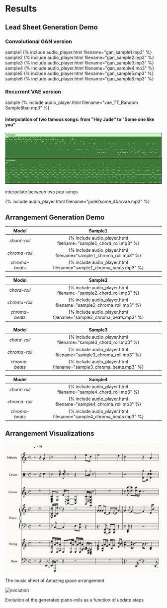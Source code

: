 # Results
## Lead Sheet Generation Demo
### Convolutional GAN version
sample1 {% include audio_player.html filename="gan_sample1.mp3" %}
sample2 {% include audio_player.html filename="gan_sample2.mp3" %}
sample3 {% include audio_player.html filename="gan_sample3.mp3" %}
sample4 {% include audio_player.html filename="gan_sample4.mp3" %}
sample5 {% include audio_player.html filename="gan_sample5.mp3" %}
sample6 {% include audio_player.html filename="gan_sample6.mp3" %}

### Recurrent VAE version
sample {% include audio_player.html filename="vae_TT_Random Sample8bar.mp3" %}

#### interpolation of two famous songs: from "Hey Jude" to "Some one like you"

![interp](figs/interpolation.png)
<p class="caption">interpolate between two pop songs</p>

{% include audio_player.html filename="jude2some_4barvae.mp3" %}


## Arrangement Generation Demo

| Model          | Sample1 |
|:--------------:|:-------:|
| *chord-roll*   | {% include audio_player.html filename="sample1_chord_roll.mp3" %} |
| *chroma-roll*  | {% include audio_player.html filename="sample1_chroma_roll.mp3" %} |
| *chroma-beats* | {% include audio_player.html filename="sample1_chroma_beats.mp3" %} |


| Model          | Sample2 |
|:--------------:|:-------:|
| *chord-roll*   | {% include audio_player.html filename="sample2_chord_roll.mp3" %} |
| *chroma-roll*  | {% include audio_player.html filename="sample2_chroma_roll.mp3" %} |
| *chroma-beats* | {% include audio_player.html filename="sample2_chroma_beats.mp3" %} |


| Model          | Sample3 |
|:--------------:|:-------:|
| *chord-roll*   | {% include audio_player.html filename="sample3_chord_roll.mp3" %} |
| *chroma-roll*  | {% include audio_player.html filename="sample3_chroma_roll.mp3" %} |
| *chroma-beats* | {% include audio_player.html filename="sample3_chroma_beats.mp3" %} |


| Model          | Sample4 |
|:--------------:|:-------:|
| *chord-roll*   | {% include audio_player.html filename="sample4_chord_roll.mp3" %} |
| *chroma-roll*  | {% include audio_player.html filename="sample4_chroma_roll.mp3" %} |
| *chroma-beats* | {% include audio_player.html filename="sample4_chroma_beats.mp3" %} |



## Arrangement Visualizations
![arrangement](figs/Amazing_grace_arrangement.png)
<p class="caption">The music sheet of Amazing grace arrangement</p>


![evolution](figs/evolution.png)
<p class="caption">Evolution of the generated piano-rolls as a function of update steps</p>
